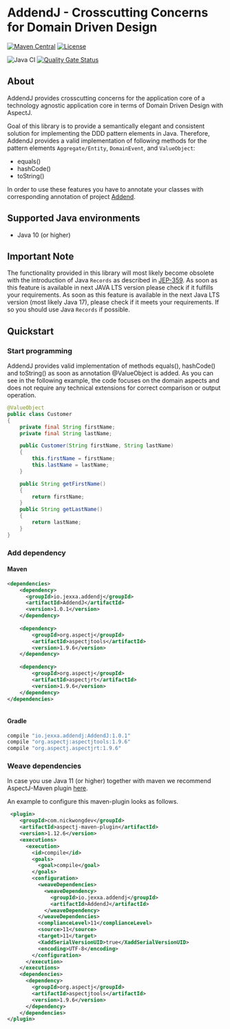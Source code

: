 # AddendJ - Crosscutting Concerns for Domain Driven Design 

[![Maven Central](https://img.shields.io/maven-central/v/io.jexxa.addendj/AddendJ)](https://maven-badges.herokuapp.com/maven-central/io.jexxa.addendj/AddendJ/) [![License](https://img.shields.io/badge/License-Apache%202.0-blue.svg)](https://opensource.org/licenses/Apache-2.0)

![Java CI](https://github.com/repplix/AddendJ/workflows/Java%20CI/badge.svg) [![Quality Gate Status](https://sonarcloud.io/api/project_badges/measure?project=io.jexxa.addendj%3AAddendJ&metric=alert_status)](https://sonarcloud.io/dashboard?id=io.jexxa.addendj%3AAddendJ)

## About
AddendJ provides crosscutting concerns for the application core of a technology agnostic application core in terms of Domain Driven Design with AspectJ.

Goal of this library is to provide a semantically elegant and consistent solution for implementing the DDD pattern elements in Java. Therefore, AddendJ provides a valid implementation of following methods for the pattern elements `Aggregate/Entity`, `DomainEvent`, and `ValueObject`:
* equals()
* hashCode()
* toString()

In order to use these features you have to annotate your classes with corresponding annotation of project [Addend](https://github.com/repplix/Addend).                 

## Supported Java environments

*   Java 10 (or higher)

## Important Note

The functionality provided in this library will most likely become obsolete with the introduction of Java `Records` as described in [JEP-359](https://openjdk.java.net/jeps/359). As soon as this feature is available in next JAVA LTS version please check if it fulfills your requirements. As soon as this feature is available in the next Java LTS version (most likely Java 17), please check if it meets your requirements. If so you should use Java `Records` if possible.

## Quickstart

### Start programming 

AddendJ provides valid implementation of methods equals(), hashCode() and toString() as soon as annotation @ValueObject is added. As you can see in the following example, the code focuses on the domain aspects and does not require any technical extensions for correct comparison or output operation. 


```Java
@ValueObject
public class Customer
{
    private final String firstName; 
    private final String lastName; 

    public Customer(String firstName, String lastName)
    {
        this.firstName = firstName;
        this.lastName = lastName;
    }

    public String getFirstName()
    {
        return firstName;
    }
    public String getLastName()
    {
        return lastName;
    }
}
```

### Add dependency

#### Maven

```xml      
<dependencies>
    <dependency>
      <groupId>io.jexxa.addendj</groupId>
      <artifactId>AddendJ</artifactId>
      <version>1.0.1</version>
    </dependency>
    
    <dependency>
        <groupId>org.aspectj</groupId>
        <artifactId>aspectjtools</artifactId>
        <version>1.9.6</version>
    </dependency>
    
    <dependency>
        <groupId>org.aspectj</groupId>
        <artifactId>aspectjrt</artifactId>
        <version>1.9.6</version>
    </dependency>
</dependencies>
 
```

#### Gradle

```gradle
compile "io.jexxa.addendj:AddendJ:1.0.1"
compile "org.aspectj:aspectjtools:1.9.6"
compile "org.aspectj.aspectjrt:1.9.6"
```          

### Weave dependencies

In case you use Java 11 (or higher) together with maven we recommend AspectJ-Maven plugin [here](https://github.com/nickwongdev/aspectj-maven-plugin).  

An example to configure this maven-plugin looks as follows.    
```xml
 <plugin>
    <groupId>com.nickwongdev</groupId>
    <artifactId>aspectj-maven-plugin</artifactId>
    <version>1.12.6</version>
    <executions>
      <execution>
        <id>compile</id>
        <goals>
          <goal>compile</goal>
        </goals>
        <configuration>
          <weaveDependencies>
            <weaveDependency>
              <groupId>io.jexxa.addendj</groupId>
              <artifactId>AddendJ</artifactId>
            </weaveDependency>
          </weaveDependencies>
          <complianceLevel>11</complianceLevel>
          <source>11</source>
          <target>11</target>
          <XaddSerialVersionUID>true</XaddSerialVersionUID>
          <encoding>UTF-8</encoding>
        </configuration>
      </execution>
    </executions>
    <dependencies>
      <dependency>
        <groupId>org.aspectj</groupId>
        <artifactId>aspectjtools</artifactId>
        <version>1.9.6</version>
      </dependency>
    </dependencies>
</plugin>
 ```
